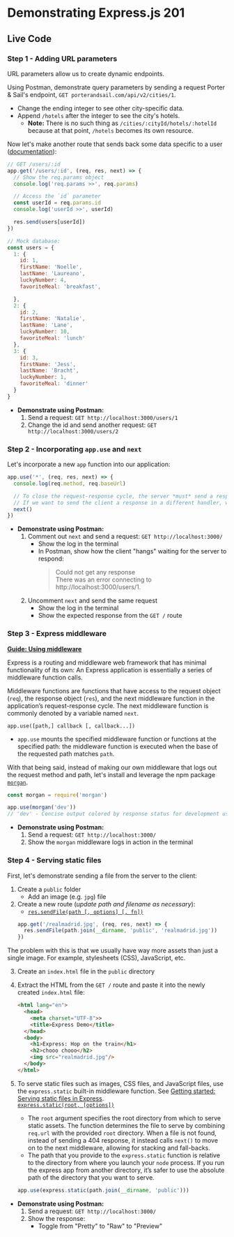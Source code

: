 # Demonstrating Express.js 201

## **Live Code**

### **Step 1** - Adding URL parameters

URL parameters allow us to create dynamic endpoints.

Using Postman, demonstrate query parameters by sending a request Porter & Sail's endpoint, `GET porterandsail.com/api/v2/cities/1`.
  - Change the ending integer to see other city-specific data.
  - Append `/hotels` after the integer to see the city's hotels.
    - **Note:** There is no such thing as `/cities/:cityId/hotels/:hotelId` because at that point, `/hotels` becomes its own resource.

Now let's make another route that sends back some data specific to a user ([documentation](https://expressjs.com/en/4x/api.html#req.params)):
```js
// GET /users/:id
app.get('/users/:id', (req, res, next) => {
  // Show the req.params object
  console.log('req.params >>', req.params)

  // Access the `id` parameter
  const userId = req.params.id
  console.log('userId >>', userId)

  res.send(users[userId])
})

// Mock database:
const users = {
  1: {
    id: 1,
    firstName: 'Noelle',
    lastName: 'Laureano',
    luckyNumber: 4,
    favoriteMeal: 'breakfast',

  },
  2: {
    id: 2,
    firstName: 'Natalie',
    lastName: 'Lane',
    luckyNumber: 10,
    favoriteMeal: 'lunch'
  },
  3: {
    id: 3,
    firstName: 'Jess',
    lastName: 'Bracht',
    luckyNumber: 1,
    favoriteMeal: 'dinner'
  }
}
```

- **Demonstrate using Postman:**
  1. Send a request: `GET http://localhost:3000/users/1`
  2. Change the id and send another request: `GET http://localhost:3000/users/2`

### **Step 2** - Incorporating `app.use` and `next`

Let's incorporate a new `app` function into our application:
```js
app.use('*', (req, res, next) => {
  console.log(req.method, req.baseUrl)

  // To close the request-response cycle, the server *must* send a response else the client just hangs waiting for one until it errors out
  // If we want to send the client a response in a different handler, we invoke `next`, our third parameter so that the request can flow through to the next middleware function
  next()
})
```
- **Demonstrate using Postman:**
  1. Comment out `next` and send a request: `GET http://localhost:3000/`
      - Show the log in the terminal
      - In Postman, show how the client "hangs" waiting for the server to respond:
          > Could not get any response\
          > There was an error connecting to http://localhost:3000/users/1.
  2. Uncomment `next` and send the same request
      - Show the log in the terminal
      - Show the expected response from the `GET /` route

### **Step 3** - Express middleware

**[Guide: Using middleware](http://expressjs.com/en/guide/using-middleware.html)**

Express is a routing and middleware web framework that has minimal functionality of its own: An Express application is essentially a series of middleware function calls.

Middleware functions are functions that have access to the request object (`req`), the response object (`res`), and the next middleware function in the application’s request-response cycle. The next middleware function is commonly denoted by a variable named `next`.

`app.use([path,] callback [, callback...])`
- `app.use` mounts the specified middleware function or functions at the specified path: the middleware function is executed when the base of the requested path matches `path`.

With that being said, instead of making our own middleware that logs out the request method and path, let's install and leverage the npm package [`morgan`](https://www.npmjs.com/package/morgan).
```js
const morgan = require('morgan')

app.use(morgan('dev'))
// 'dev' - Concise output colored by response status for development use. The :status token will be colored green for success codes, red for server error codes, yellow for client error codes, cyan for redirection codes, and uncolored for information codes.
```
- **Demonstrate using Postman:**
  1. Send a request: `GET http://localhost:3000/`
  2. Show the `morgan` middleware logs in action in the terminal

### **Step 4** - Serving static files

First, let's demonstrate sending a file from the server to the client:
1. Create a `public` folder
    - Add an image (e.g. `jpg`) file
2. Create a new route (_update path and filename as necessary_):
    - [`res.sendFile(path [, options] [, fn])`](https://expressjs.com/en/4x/api.html#res.sendFile)
    ```js
    app.get('/realmadrid.jpg', (req, res, next) => {
      res.sendFile(path.join(__dirname, 'public', 'realmadrid.jpg'))
    })
    ```

The problem with this is that we usually have way more assets than just a single image. For example, stylesheets (CSS), JavaScript, etc.

3. Create an `index.html` file in the `public` directory
4. Extract the HTML from the `GET /` route and paste it into the newly created `index.html` file:

    ```html
    <html lang="en">
      <head>
        <meta charset="UTF-8">>
        <title>Express Demo</title>
      </head>
      <body>
        <h1>Express: Hop on the train</h1>
        <h2>chooo chooo</h2>
        <img src="realmadrid.jpg"/>
      </body>
    </html>
    ```

  5. To serve static files such as images, CSS files, and JavaScript files, use the `express.static` built-in middleware function. See [Getting started: Serving static files in Express](https://expressjs.com/en/starter/static-files.html).\
  [`express.static(root, [options])`](https://expressjs.com/en/4x/api.html#express.static)
      - The `root` argument specifies the root directory from which to serve static assets. The function determines the file to serve by combining `req.url` with the provided `root` directory. When a file is not found, instead of sending a 404 response, it instead calls `next()` to move on to the next middleware, allowing for stacking and fall-backs.
      - The path that you provide to the `express.static` function is relative to the directory from where you launch your `node` process. If you run the express app from another directory, it’s safer to use the absolute path of the directory that you want to serve.

      ```js
      app.use(express.static(path.join(__dirname, 'public')))
      ```

- **Demonstrate using Postman:**
  1. Send a request: `GET http://localhost:3000/`
  2. Show the response:
      - Toggle from "Pretty" to "Raw" to "Preview"
